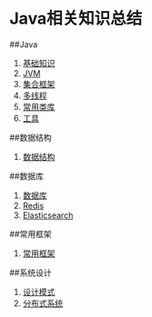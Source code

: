 # Java相关知识总结

##Java
1. [基础知识](docs/Java/Basic/Basic.md)
1. [JVM](docs/Java/JVM/JVM.md)
1. [集合框架](docs/Java/Collection/Collection.md)
1. [多线程](docs/Java/Multithreading/Multithreading.md)
1. [常用类库](docs/Java/ClassLibrary/ClassLibrary.md)
1. [工具](docs/Java/Tool/Tool.md)

##数据结构
1. [数据结构](docs/DataStructure/DataStructure.md)

##数据库
1. [数据库](docs/DataBase/DataBase.md)
1. [Redis]()
1. [Elasticsearch](docs/DataBase/Elasticsearch.md)

##常用框架
1. [常用框架](docs/Frame/Frame.md)

##系统设计
1. [设计模式](docs/Design/DesignPatterns.md)
1. [分布式系统]()
